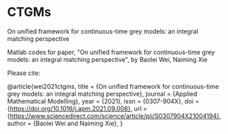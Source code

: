 # CTGMs

On unified framework for continuous-time grey models: an integral matching perspective

Matlab codes for paper, "On unified framework for continuous-time grey models: an integral matching perspective", 
by Baolei Wei, Naiming Xie

Please cite:

@article{wei2021ctgms,
    title = {On unified framework for continuous-time grey models: an integral matching perspective},
    journal = {Applied Mathematical Modelling},
    year = {2021},
    issn = {0307-904X},
    doi = {https://doi.org/10.1016/j.apm.2021.09.008},
    url = {https://www.sciencedirect.com/science/article/pii/S0307904X21004194},
    author = {Baolei Wei and Naiming Xie},
}
